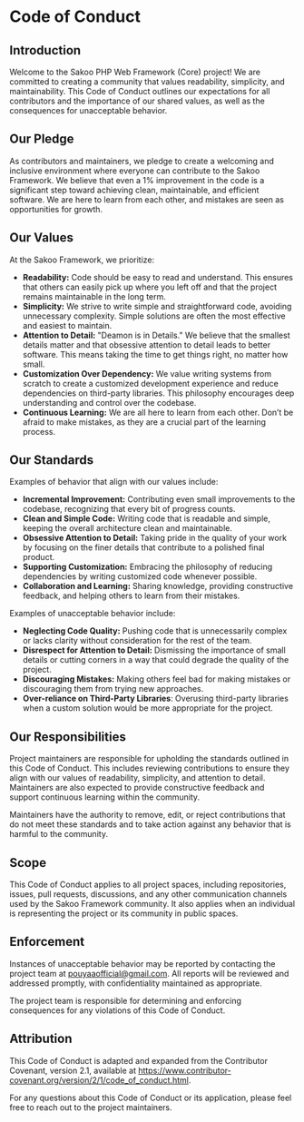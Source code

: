 # Code of Conduct

## Introduction

Welcome to the Sakoo PHP Web Framework (Core) project! We are committed to creating a community that values readability, simplicity, and maintainability. This Code of Conduct outlines our expectations for all contributors and the importance of our shared values, as well as the consequences for
unacceptable behavior.

## Our Pledge

As contributors and maintainers, we pledge to create a welcoming and inclusive environment where everyone can contribute to the Sakoo Framework. We believe that even a 1% improvement in the code is a significant step toward achieving clean, maintainable, and efficient software. We are here to learn
from each other, and mistakes are seen as opportunities for growth.

## Our Values

At the Sakoo Framework, we prioritize:

- **Readability:** Code should be easy to read and understand. This ensures that others can easily pick up where you left off and that the project remains maintainable in the long term.
- **Simplicity:** We strive to write simple and straightforward code, avoiding unnecessary complexity. Simple solutions are often the most effective and easiest to maintain.
- **Attention to Detail:** "Deamon is in Details." We believe that the smallest details matter and that obsessive attention to detail leads to better software. This means taking the time to get things right, no matter how small.
- **Customization Over Dependency:** We value writing systems from scratch to create a customized development experience and reduce dependencies on third-party libraries. This philosophy encourages deep understanding and control over the codebase.
- **Continuous Learning:** We are all here to learn from each other. Don’t be afraid to make mistakes, as they are a crucial part of the learning process.

## Our Standards

Examples of behavior that align with our values include:

- **Incremental Improvement:** Contributing even small improvements to the codebase, recognizing that every bit of progress counts.
- **Clean and Simple Code:** Writing code that is readable and simple, keeping the overall architecture clean and maintainable.
- **Obsessive Attention to Detail:** Taking pride in the quality of your work by focusing on the finer details that contribute to a polished final product.
- **Supporting Customization:** Embracing the philosophy of reducing dependencies by writing customized code whenever possible.
- **Collaboration and Learning:** Sharing knowledge, providing constructive feedback, and helping others to learn from their mistakes.

Examples of unacceptable behavior include:

- **Neglecting Code Quality:** Pushing code that is unnecessarily complex or lacks clarity without consideration for the rest of the team.
- **Disrespect for Attention to Detail:** Dismissing the importance of small details or cutting corners in a way that could degrade the quality of the project.
- **Discouraging Mistakes:** Making others feel bad for making mistakes or discouraging them from trying new approaches.
- **Over-reliance on Third-Party Libraries**: Overusing third-party libraries when a custom solution would be more appropriate for the project.

## Our Responsibilities

Project maintainers are responsible for upholding the standards outlined in this Code of Conduct. This includes reviewing contributions to ensure they align with our values of readability, simplicity, and attention to detail. Maintainers are also expected to provide constructive feedback and support
continuous learning within the community.

Maintainers have the authority to remove, edit, or reject contributions that do not meet these standards and to take action against any behavior that is harmful to the community.

## Scope

This Code of Conduct applies to all project spaces, including repositories, issues, pull requests, discussions, and any other communication channels used by the Sakoo Framework community. It also applies when an individual is representing the project or its community in public spaces.

## Enforcement

Instances of unacceptable behavior may be reported by contacting the project team at [pouyaaofficial@gmail.com](mailto:pouyaaofficial@gmail.com). All reports will be reviewed and addressed promptly, with confidentiality maintained as appropriate.

The project team is responsible for determining and enforcing consequences for any violations of this Code of Conduct.

## Attribution

This Code of Conduct is adapted and expanded from the Contributor Covenant, version 2.1, available at https://www.contributor-covenant.org/version/2/1/code_of_conduct.html.

For any questions about this Code of Conduct or its application, please feel free to reach out to the project maintainers.